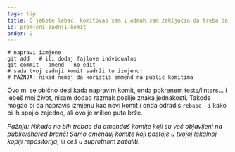 ```yaml
---
tags: tip
title: O jebote lebac, komitovao sam i odmah sam zaključio da treba da napravim malu izmjenu!
id: promjeni-zadnji-komit
order: 2
---
```


```git
# napravi izmjene
git add . # ili dodaj fajlove indvidualno
git commit --amend --no-edit
# sada tvoj zadnji komit sadrži tu izmjenu!
# PAŽNJA: nikad nemoj da koristiš ammend na public komitima
```

Ovo mi se obično desi kada napravim komit, onda pokrenem tests/linters... i jebeš moj život, nisam dodao razmak poslije znaka jednakosti. Takođe mogao bi da napraviš izmjenu kao novi komit i onda odradiš `rebase -i` kako bi ih spojio zajedno, ali ovo je milion puta brže. 

*Pažnja: Nikada ne bih trebao da amendaš komite koji su već objavljeni na public/shared branč! Samo amenduj komite koji postoje u tvojoj lokalnoj kopiji repositorija, ili ceš u suprotnom zažaliti.*